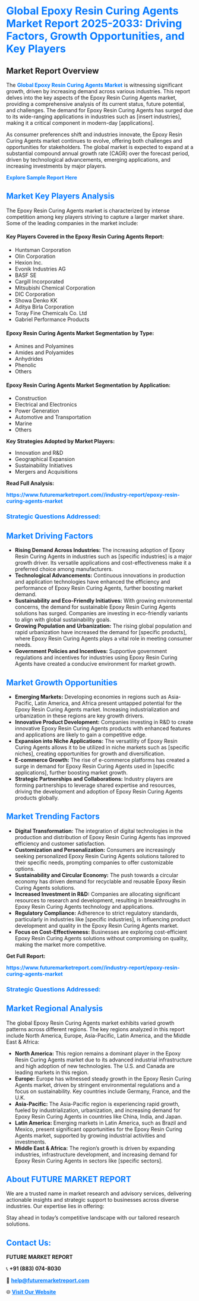 <h1 style="color: #007BFF;">Global Epoxy Resin Curing Agents Market Report 2025-2033: Driving Factors, Growth Opportunities, and Key Players</h1>

<section id="overview">
<h2>Market Report Overview</h2>
<p>The <a href="https://www.futuremarketreport.com//industry-report/epoxy-resin-curing-agents-market" style="color: #007BFF; text-decoration: none;"><strong>Global Epoxy Resin Curing Agents Market</strong></a> is witnessing significant growth, driven by increasing demand across various industries. This report delves into the key aspects of the Epoxy Resin Curing Agents market, providing a comprehensive analysis of its current status, future potential, and challenges. The demand for Epoxy Resin Curing Agents has surged due to its wide-ranging applications in industries such as [insert industries], making it a critical component in modern-day [applications].</p>
<p>As consumer preferences shift and industries innovate, the Epoxy Resin Curing Agents market continues to evolve, offering both challenges and opportunities for stakeholders. The global market is expected to expand at a substantial compound annual growth rate (CAGR) over the forecast period, driven by technological advancements, emerging applications, and increasing investments by major players.</p>
</section>

<section id="overview">
<p><a href="https://www.futuremarketreport.com//request-sample/reportId=87860" style="color: #007BFF; text-decoration: none;"><strong>Explore Sample Report Here</strong></a></p>
</section>

<section id="key-players">
<h2 style="color: #007BFF;">Market Key Players Analysis</h2>
<p>The Epoxy Resin Curing Agents market is characterized by intense competition among key players striving to capture a larger market share. Some of the leading companies in the market include:</p>
<h4>Key Players Covered in the Epoxy Resin Curing Agents Report:</h4>
<ul><li>Huntsman Corporation</li><li>Olin Corporation</li><li>Hexion Inc.</li><li>Evonik Industries AG</li><li>BASF SE</li><li>Cargill Incorporated</li><li>Mitsubishi Chemical Corporation</li><li>DIC Corporation</li><li>Showa Denko KK</li><li>Aditya Birla Corporation</li><li>Toray Fine Chemicals Co. Ltd</li><li>Gabriel Performance Products</li></ul>
<h4>Epoxy Resin Curing Agents Market Segmentation by Type:</h4>
<ul><li>Amines and Polyamines</li><li>Amides and Polyamides</li><li>Anhydrides</li><li>Phenolic</li><li>Others</li></ul>

<h4>Epoxy Resin Curing Agents Market Segmentation by Application:</h4>
<ul><li>Construction</li><li>Electrical and Electronics</li><li>Power Generation</li><li>Automotive and Transportation</li><li>Marine</li><li>Others</li></ul>
<p><strong>Key Strategies Adopted by Market Players:</strong></p>
<ul>
<li>Innovation and R&D</li>
<li>Geographical Expansion</li>
<li>Sustainability Initiatives</li>
<li>Mergers and Acquisitions</li>
</ul>
</section>

<section>
<p><strong>Read Full Analysis: </strong></p><a href="https://www.futuremarketreport.com//industry-report/epoxy-resin-curing-agents-market" style="color: #007BFF; text-decoration: none;"><strong>https://www.futuremarketreport.com//industry-report/epoxy-resin-curing-agents-market</strong></a>
<h3 style="color: #007BFF;">Strategic Questions Addressed:</h3>
</section>

<section id="driving-factors">
<h2 style="color: #007BFF;">Market Driving Factors</h2>
<ul>
<li><strong>Rising Demand Across Industries:</strong> The increasing adoption of Epoxy Resin Curing Agents in industries such as [specific industries] is a major growth driver. Its versatile applications and cost-effectiveness make it a preferred choice among manufacturers.</li>
<li><strong>Technological Advancements:</strong> Continuous innovations in production and application technologies have enhanced the efficiency and performance of Epoxy Resin Curing Agents, further boosting market demand.</li>
<li><strong>Sustainability and Eco-Friendly Initiatives:</strong> With growing environmental concerns, the demand for sustainable Epoxy Resin Curing Agents solutions has surged. Companies are investing in eco-friendly variants to align with global sustainability goals.</li>
<li><strong>Growing Population and Urbanization:</strong> The rising global population and rapid urbanization have increased the demand for [specific products], where Epoxy Resin Curing Agents plays a vital role in meeting consumer needs.</li>
<li><strong>Government Policies and Incentives:</strong> Supportive government regulations and incentives for industries using Epoxy Resin Curing Agents have created a conducive environment for market growth.</li>
</ul>
</section>

<section id="growth-opportunities">
<h2 style="color: #007BFF;">Market Growth Opportunities</h2>
<ul>
<li><strong>Emerging Markets:</strong> Developing economies in regions such as Asia-Pacific, Latin America, and Africa present untapped potential for the Epoxy Resin Curing Agents market. Increasing industrialization and urbanization in these regions are key growth drivers.</li>
<li><strong>Innovative Product Development:</strong> Companies investing in R&D to create innovative Epoxy Resin Curing Agents products with enhanced features and applications are likely to gain a competitive edge.</li>
<li><strong>Expansion into Niche Applications:</strong> The versatility of Epoxy Resin Curing Agents allows it to be utilized in niche markets such as [specific niches], creating opportunities for growth and diversification.</li>
<li><strong>E-commerce Growth:</strong> The rise of e-commerce platforms has created a surge in demand for Epoxy Resin Curing Agents used in [specific applications], further boosting market growth.</li>
<li><strong>Strategic Partnerships and Collaborations:</strong> Industry players are forming partnerships to leverage shared expertise and resources, driving the development and adoption of Epoxy Resin Curing Agents products globally.</li>
</ul>
</section>

<section id="trending-factors">
<h2 style="color: #007BFF;">Market Trending Factors</h2>
<ul>
<li><strong>Digital Transformation:</strong> The integration of digital technologies in the production and distribution of Epoxy Resin Curing Agents has improved efficiency and customer satisfaction.</li>
<li><strong>Customization and Personalization:</strong> Consumers are increasingly seeking personalized Epoxy Resin Curing Agents solutions tailored to their specific needs, prompting companies to offer customizable options.</li>
<li><strong>Sustainability and Circular Economy:</strong> The push towards a circular economy has driven demand for recyclable and reusable Epoxy Resin Curing Agents solutions.</li>
<li><strong>Increased Investment in R&D:</strong> Companies are allocating significant resources to research and development, resulting in breakthroughs in Epoxy Resin Curing Agents technology and applications.</li>
<li><strong>Regulatory Compliance:</strong> Adherence to strict regulatory standards, particularly in industries like [specific industries], is influencing product development and quality in the Epoxy Resin Curing Agents market.</li>
<li><strong>Focus on Cost-Effectiveness:</strong> Businesses are exploring cost-efficient Epoxy Resin Curing Agents solutions without compromising on quality, making the market more competitive.</li>
</ul>
</section>

<section>
<p><strong>Get Full Report: </strong></p><a href="https://www.futuremarketreport.com//industry-report/epoxy-resin-curing-agents-market" style="color: #007BFF; text-decoration: none;"><strong>https://www.futuremarketreport.com//industry-report/epoxy-resin-curing-agents-market</strong></a>
<h3 style="color: #007BFF;">Strategic Questions Addressed:</h3>
</section>


<section id="regional-analysis">
<h2 style="color: #007BFF;">Market Regional Analysis</h2>
<p>The global Epoxy Resin Curing Agents market exhibits varied growth patterns across different regions. The key regions analyzed in this report include North America, Europe, Asia-Pacific, Latin America, and the Middle East & Africa:</p>
<ul>
<li><strong>North America:</strong> This region remains a dominant player in the Epoxy Resin Curing Agents market due to its advanced industrial infrastructure and high adoption of new technologies. The U.S. and Canada are leading markets in this region.</li>
<li><strong>Europe:</strong> Europe has witnessed steady growth in the Epoxy Resin Curing Agents market, driven by stringent environmental regulations and a focus on sustainability. Key countries include Germany, France, and the U.K.</li>
<li><strong>Asia-Pacific:</strong> The Asia-Pacific region is experiencing rapid growth, fueled by industrialization, urbanization, and increasing demand for Epoxy Resin Curing Agents in countries like China, India, and Japan.</li>
<li><strong>Latin America:</strong> Emerging markets in Latin America, such as Brazil and Mexico, present significant opportunities for the Epoxy Resin Curing Agents market, supported by growing industrial activities and investments.</li>
<li><strong>Middle East & Africa:</strong> The region’s growth is driven by expanding industries, infrastructure development, and increasing demand for Epoxy Resin Curing Agents in sectors like [specific sectors].</li>
</ul>
</section>

<footer>
<h2 style="color: #007BFF;">About FUTURE MARKET REPORT</h2>
<p>We are a trusted name in market research and advisory services, delivering actionable insights and strategic support to businesses across diverse industries. Our expertise lies in offering:</p>

<p>Stay ahead in today’s competitive landscape with our tailored research solutions.</p>

<h2 style="color: #007BFF;">Contact Us:</h2>
<p><strong>FUTURE MARKET REPORT</strong></p>
<p>📞 <strong>+91 (883) 074-8030</strong></p>
<p>📧 <strong><a href="mailto:help@futuremarketreport.com" style="color: #007BFF;">help@futuremarketreport.com</a></strong></p>
<p>🌐 <strong><a href="https://www.futuremarketreport.com/" style="color: #007BFF;">Visit Our Website</a></strong></p>
</footer>